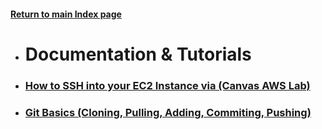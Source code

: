 #### [Return to main Index page](https://github.com/hydropero/Terminology)

- # Documentation & Tutorials

- ### [How to SSH into your EC2 Instance via (Canvas AWS Lab)](https://github.com/hydropero/Documentation/blob/main/SSH_AWS_Connect.md)
- ### [Git Basics (Cloning, Pulling, Adding, Commiting, Pushing)](https://github.com/hydropero/Documentation/blob/main/Gitlessons)
